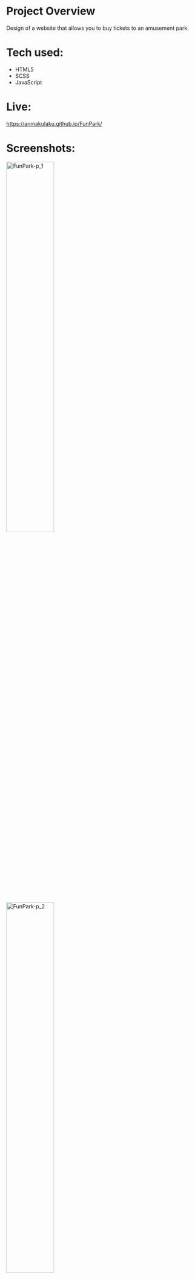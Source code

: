 # Project Overview

Design of a website that allows you to buy tickets to an amusement park.

# Tech used:
<ul>
  <li>HTML5</li>
  <li>SCSS</li>
  <li>JavaScript</li>
</ul>

 # Live:

https://anmakulaku.github.io/FunPark/

 # Screenshots:
 
<img width="50%" alt="FunPark-p_1" src="https://github.com/Anmakulaku/FunPark/assets/119726677/8ebf8fc0-1c38-4f7b-9155-1e52bfccec1b">

<img width="50%" alt="FunPark-p_2" src="https://github.com/Anmakulaku/FunPark/assets/119726677/6a700b26-40b6-452e-b068-234634dcdab8">
